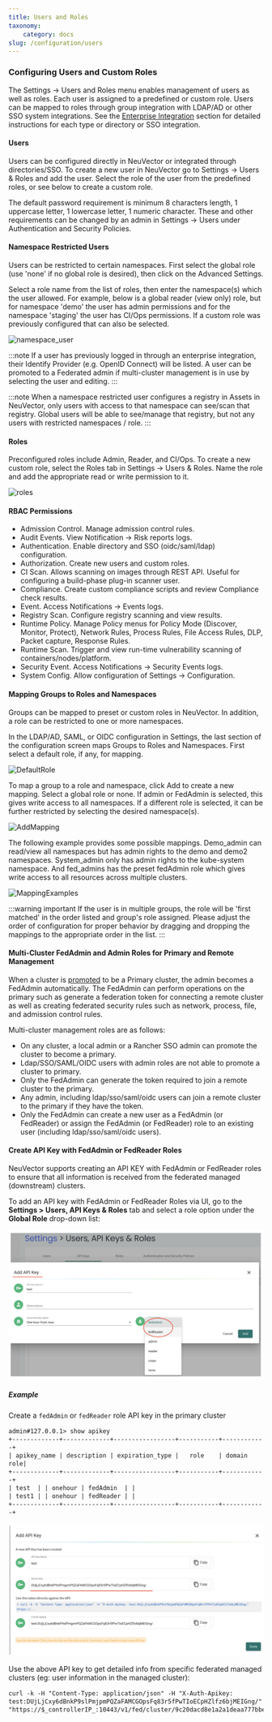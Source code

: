 ```yaml
---
title: Users and Roles
taxonomy:
    category: docs
slug: /configuration/users
---
```


### Configuring Users and Custom Roles

The Settings -> Users and Roles menu enables management of users as well as roles. Each user is assigned to a predefined or custom role. Users can be mapped to roles through group integration with LDAP/AD or other SSO system integrations. See the [Enterprise Integration](/integration/integration#directorysso-integration) section for detailed instructions for each type or directory or SSO integration.

#### Users

Users can be configured directly in NeuVector or integrated through directories/SSO. To create a new user in NeuVector go to Settings -> Users & Roles and add the user. Select the role of the user from the predefined roles, or see below to create a custom role.

The default password requirement is minimum 8 characters length, 1 uppercase letter, 1 lowercase letter, 1 numeric character. These and other requirements can be changed by an admin in Settings -> Users under Authentication and Security Policies.

#### Namespace Restricted Users

Users can be restricted to certain namespaces. First select the global role (use 'none' if no global role is desired), then click on the Advanced Settings.

Select a role name from the list of roles, then enter the namespace(s) which the user allowed. For example, below is a global reader (view only) role, but for namespace 'demo' the user has admin permissions and for the namespace 'staging' the user has CI/Ops permissions. If a custom role was previously configured that can also be selected.

![namespace_user](namespace_user_4.png)

:::note
If a user has previously logged in through an enterprise integration, their Identify Provider (e.g. OpenID Connect) will be listed. A user can be promoted to a Federated admin if multi-cluster management is in use by selecting the user and editing. 
:::

:::note
When a namespace restricted user configures a registry in Assets in NeuVector, only users with access to that namespace can see/scan that registry. Global users will be able to see/manage that registry, but not any users with restricted namespaces / role.
:::

#### Roles

Preconfigured roles include Admin, Reader, and CI/Ops. To create a new custom role, select  the Roles tab in Settings -> Users & Roles. Name the role and add the appropriate read or write permission to it.

![roles](roles_4.png)

#### RBAC Permissions

+ Admission Control. Manage admission control rules.
+ Audit Events. View Notification -> Risk reports logs.
+ Authentication. Enable directory and SSO (oidc/saml/ldap) configuration.
+ Authorization. Create new users and custom roles.
+ CI Scan. Allows scanning on images through REST API. Useful for configuring a build-phase plug-in scanner user.
+ Compliance. Create custom compliance scripts and review Compliance check results.
+ Event. Access Notifications -> Events logs.
+ Registry Scan. Configure registry scanning and view results.
+ Runtime Policy. Manage Policy menus for Policy Mode (Discover, Monitor, Protect), Network Rules, Process Rules, File Access Rules, DLP, Packet capture, Response Rules.
+ Runtime Scan. Trigger and view run-time vulnerability scanning of containers/nodes/platform.
+ Security Event. Access Notifications -> Security Events logs.
+ System Config. Allow configuration of Settings -> Configuration.

#### Mapping Groups to Roles and Namespaces

Groups can be mapped to preset or custom roles in NeuVector. In addition, a role can be restricted to one or more namespaces.

In the LDAP/AD, SAML, or OIDC configuration in Settings, the last section of the configuration screen maps Groups to Roles and Namespaces. First select a default role, if any, for mapping.

![DefaultRole](groups_default_role.png)

To map a group to a role and namespace, click Add to create a new mapping. Select a global role or none. If admin or FedAdmin is selected, this gives write access to all namespaces. If a different role is selected, it can be further restricted by selecting the desired namespace(s).

![AddMapping](group_role_map_namespace.png)

The following example provides some possible mappings. Demo_admin can read/view all namespaces but has admin rights to the demo and demo2 namespaces. System_admin only has admin rights to the kube-system namespace.  And fed_admins has the preset fedAdmin role which gives write access to all resources across multiple clusters.

![MappingExamples](group_role_map_examples.png)

:::warning important
If the user is in multiple groups, the role will be 'first matched' in the order listed and group's role assigned. Please adjust the order of configuration for proper behavior by dragging and dropping the mappings to the appropriate order in the list.
:::

#### Multi-Cluster FedAdmin and Admin Roles for Primary and Remote Management

When a cluster is [promoted](/navigation/multicluster) to be a Primary cluster, the admin becomes a FedAdmin automatically. The FedAdmin can perform operations on the primary such as generate a federation token for connecting a remote cluster as well as creating federated security rules such as network, process, file, and admission control rules.

Multi-cluster management roles are as follows:
+ On any cluster, a local admin or a Rancher SSO admin can promote the cluster to become a primary.
+ Ldap/SSO/SAML/OIDC users with admin roles are not able to promote a cluster to primary.
+ Only the FedAdmin can generate the token required to join a remote cluster to the primary.
+ Any admin, including ldap/sso/saml/oidc users can join a remote cluster to the primary if they have the token.
+ Only the FedAdmin can create a new user as a FedAdmin (or FedReader) or assign the FedAdmin (or FedReader) role to an existing user (including ldap/sso/saml/oidc users).

#### Create API Key with FedAdmin or FedReader Roles

NeuVector supports creating an API KEY with FedAdmin or FedReader roles to ensure that all information is received from the federated managed (downstream) clusters.

To add an API key with FedAdmin or FedReader Roles via UI, go to the **Settings > Users, API Keys & Roles** tab and select a role option under the **Global Role** drop-down list:

![Add API Key Global Role](apikey_fedadmin_fedreader_1.png)

##### Example

Create a `fedAdmin` or `fedReader` role API key in the primary cluster

```shell
admin#127.0.0.1> show apikey
+-------------+-------------+-----------------+-----------+------------+
| apikey_name | description | expiration_type |   role    | domain role|
+-------------+-------------+-----------------+-----------+------------+
| test  | | onehour | fedAdmin  | |
| test1 | | onehour | fedReader | |
+-------------+-------------+-----------------+-----------+------------+
```

![Example Create API Key](apikey_fedadmin_fedreader_2.png)

Use the above API key to get detailed info from specific federated managed clusters (eg: user information in the managed cluster):

```shell
curl -k -H "Content-Type: application/json" -H "X-Auth-Apikey:
test:DUjLjCxy6dBnkP9slPmjpmPQZaFAMCGOpsFq83r5fPwTIoECpHZlfz6bjMEIGng/"
"https://$_controllerIP_:10443/v1/fed/cluster/9c20dacd8e1a2a1deaa777bbed1a9109/v1/user"
```
